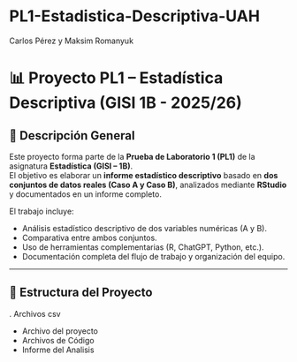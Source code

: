 # PL1-Estadistica-Descriptiva-UAH
Carlos Pérez y Maksim Romanyuk
# 📊 Proyecto PL1 – Estadística Descriptiva (GISI 1B - 2025/26)

## 🧩 Descripción General
Este proyecto forma parte de la **Prueba de Laboratorio 1 (PL1)** de la asignatura **Estadística (GISI – 1B)**.  
El objetivo es elaborar un **informe estadístico descriptivo** basado en **dos conjuntos de datos reales (Caso A y Caso B)**, analizados mediante **RStudio** y documentados en un informe completo.

El trabajo incluye:
- Análisis estadístico descriptivo de dos variables numéricas (A y B).
- Comparativa entre ambos conjuntos.
- Uso de herramientas complementarias (R, ChatGPT, Python, etc.).
- Documentación completa del flujo de trabajo y organización del equipo.

---

## 📁 Estructura del Proyecto
. Archivos csv
- Archivo del proyecto
- Archivos de Código
- Informe del Analisis

